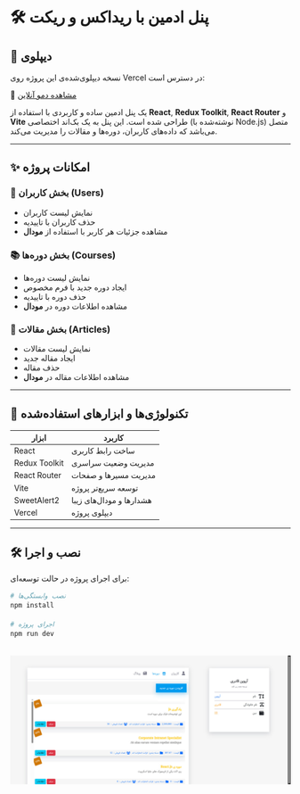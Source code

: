 # 🛠️ پنل ادمین با ریداکس و ریکت
## 🚀 دیپلوی

نسخه دیپلوی‌شده‌ی این پروژه روی Vercel در دسترس است:

🔗 [مشاهده دمو آنلاین](https://admin-panel-beta-peach.vercel.app/users)

یک پنل ادمین ساده و کاربردی با استفاده از **React**, **Redux Toolkit**, **React Router** و **Vite** طراحی شده است. این پنل به یک بک‌اند اختصاصی (نوشته‌شده با Node.js) متصل می‌باشد که داده‌های کاربران، دوره‌ها و مقالات را مدیریت می‌کند.

---

## ✨ امکانات پروژه

### 👥 بخش کاربران (Users)
- نمایش لیست کاربران
- حذف کاربران با تاییدیه
- مشاهده جزئیات هر کاربر با استفاده از **مودال**

### 📚 بخش دوره‌ها (Courses)
- نمایش لیست دوره‌ها
- ایجاد دوره جدید با فرم مخصوص
- حذف دوره با تاییدیه
- مشاهده اطلاعات دوره در **مودال**

### 📰 بخش مقالات (Articles)
- نمایش لیست مقالات
- ایجاد مقاله جدید
- حذف مقاله
- مشاهده اطلاعات مقاله در **مودال**

---

## 🔧 تکنولوژی‌ها و ابزارهای استفاده‌شده

| ابزار | کاربرد |
|------|--------|
| React | ساخت رابط کاربری |
| Redux Toolkit | مدیریت وضعیت سراسری |
| React Router | مدیریت مسیرها و صفحات |
| Vite | توسعه سریع‌تر پروژه |
| SweetAlert2 | هشدارها و مودال‌های زیبا |
| Vercel | دیپلوی پروژه |

---

## 🛠️ نصب و اجرا

برای اجرای پروژه در حالت توسعه‌ای:

```bash
# نصب وابستگی‌ها
npm install

# اجرای پروژه
npm run dev



```
![تصویر پنل ادمین](photo_2025-07-04_21-30-09.jpg)

